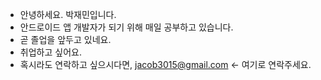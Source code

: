 -  안녕하세요. 박재민입니다.
-  안드로이드 앱 개발자가 되기 위해 매일 공부하고 있습니다.
-  곧 졸업을 앞두고 있네요.
-  취업하고 싶어요.
-  혹시라도 연락하고 싶으시다면, jacob3015@gmail.com <- 여기로 연락주세요.

<!---
jacob3015/jacob3015 is a ✨ special ✨ repository because its `README.md` (this file) appears on your GitHub profile.
You can click the Preview link to take a look at your changes.
--->
